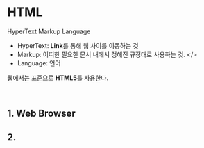 # HTML


HyperText Markup Language
* HyperText: **Link**를 통해 웹 사이를 이동하는 것
* Markup: 어떠한 필요한 문서 내에서 정해진 규정대로 사용하는 것. </>
* Language: 언어

웹에서는 표준으로 **HTML5**를 사용한다.

<br>

## 1. Web Browser
## 2. 
